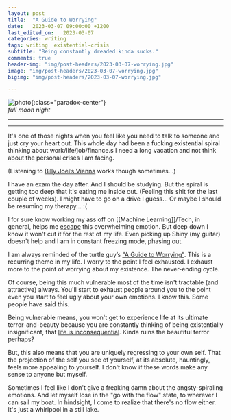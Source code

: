 ```yaml
---
layout: post
title:  "A Guide to Worrying"
date:   2023-03-07 09:00:00 +1200
last_edited_on:   2023-03-07 
categories: writing
tags: writing  existential-crisis
subtitle: "Being constantly dreaded kinda sucks."
comments: true
header-img: "img/post-headers/2023-03-07-worrying.jpg"
image: "img/post-headers/2023-03-07-worrying.jpg"
bigimg: "img/post-headers/2023-03-07-worrying.jpg"

---
```


![photo]({{site.baseurl}}/img/post-headers/2023-03-07-worrying.jpg){:class="paradox-center"}  
*full moon night*
<hr/>

---


It's one of those nights when you feel like you need to talk to someone and just cry your heart out. This whole day had been a fucking existential spiral thinking about work/life/job/finance.s I need a long vacation and not think about the personal crises I am facing.

(Listening to [Billy Joel’s Vienna](https://www.youtube.com/watch?v=wccRif2DaGs) works though sometimes…)

I have an exam the day after. And I should be studying. But the spiral is getting too deep that it's eating me inside out. (Feeling this shit for the last couple of weeks). I might have to go on a drive I guess... Or maybe I should be resuming my therapy... :(

I for sure know working my ass off on [[Machine Learning]]/Tech, in general, helps me [escape](https://nish1001.github.io/mind-cave/writing/coping-mechanisms.html) this overwhelming emotion. But deep down I know it won't cut it for the rest of my life. Even picking up Shiny (my guitar) doesn't help and I am in constant freezing mode, phasing out.


I am always reminded of the turtle guy’s ["A Guide to Worrying"](https://www.youtube.com/watch?v=k5RH3BdXDOY). This is a recurring theme in my life. I worry to the point I feel exhausted. I exhaust more to the point of worrying about my existence. The never-ending cycle.

Of course, being this much vulnerable most of the time isn't tractable (and attractive) always. You'll start to exhaust people around you to the point even you start to feel ugly about your own emotions. I know this. Some people have said this.

Being vulnerable means, you won't get to experience life at its ultimate terror-and-beauty because you are constantly thinking of being existentially insignificant, that [life is inconsequential](https://nish1001.github.io/mind-cave/writing/life-is-inconsequential.html). Kinda ruins the beautiful terror perhaps?

But, this also means that you are uniquely regressing to your own self. That the projection of the self you see of yourself, at its absolute, hauntingly, feels more appealing to yourself. I don't know if these words make any sense to anyone but myself.


Sometimes I feel like I don't give a freaking damn about the angsty-spiraling emotions. And let myself lose in the "go with the flow" state, to wherever I can sail my boat. In hindsight, I come to realize that there's no flow either. It's just a whirlpool in a still lake.


